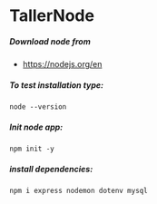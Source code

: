 # TallerNode
##### Download node from 
* https://nodejs.org/en

##### To test installation type:
``
node --version
``

##### Init node app:
``
npm init -y
``

##### install dependencies:
``
npm i express nodemon dotenv mysql
``
